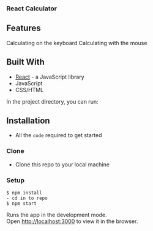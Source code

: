 ### React Calculator

## Features 

Calculating on the keyboard 
Calculating with the mouse 


## Built With
* [React](https://reactjs.org/) - a JavaScript library 
* JavaScript 
* CSS/HTML 

In the project directory, you can run:

## Installation

- All the `code` required to get started

### Clone

- Clone this repo to your local machine 
### Setup

```shell
$ npm install
- cd in to repo
$ npm start
```
Runs the app in the development mode.<br />
Open [http://localhost:3000](http://localhost:3000) to view it in the browser.
